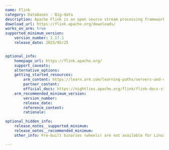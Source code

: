 ```yaml
---
name: Flink
category: Databases - Big-data
description: Apache Flink is an open source stream processing framework with both batch processing and data streaming programs.
download_url: https://flink.apache.org/downloads/
works_on_arm: true
supported_minimum_version:
    version_number: 1.17.1
    release_date: 2023/05/25


optional_info:
    homepage_url: https://flink.apache.org/
    support_caveats:
    alternative_options:
    getting_started_resources:
        arm_content: https://learn.arm.com/learning-paths/servers-and-cloud-computing/flink/setup_flink/
        partner_content:
        official_docs: https://nightlies.apache.org/flink/flink-docs-stable/docs/try-flink/local_installation/
    arm_recommended_minimum_version:
        version_number:
        release_date:
        reference_content:
        rationale:

optional_hidden_info:
    release_notes__supported_minimum:
    release_notes__recommended_minimum:
    other_info: Pre-built binaries (wheels) are not available for Linux Arm64 systems. Installing with "pip3 install apache-flink" will first build the package from the source code. Installation and Testing is done using the released source code tar.

---
```

